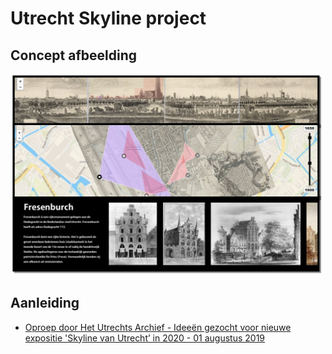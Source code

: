 # Utrecht Skyline project

## Concept afbeelding
<img src="diversen/screenshot-concept.png" width="500"/>

## Aanleiding
* [Oproep door Het Utrechts Archief - Ideeën gezocht voor nieuwe expositie 'Skyline van Utrecht’ in 2020 - 01 augustus 2019](https://hetutrechtsarchief.nl/over-ons/nieuws/463-denk-met-ons-mee-over-de-nieuwe-expositie-denk-met-ons-mee-over-expositie-de-sky-line-van-utrecht-in-2020)

